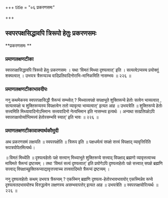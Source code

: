 +++
title = "०६ प्रकरणसमः"

+++


## स्वपरपक्षसिद्धावपि त्रिरूपो हेतुः प्रकरणसमः

**प्रकरणसमः **

### **प्रमाणलक्षणटीका**

स्वपरपक्षसिद्धावपि त्रिरूपो हेतुः प्रकरणसमः । यथा ‘विमतं मिथ्या दृश्यत्वात्’ इति । सत्यत्वेऽप्यस्य प्रयोक्तुं शक्यत्वात् । उभयत्र त्रैरूप्यञ्च वादिप्रतिवादिनोराभि-मानिकमिति नासम्भवः ॥ २२६ ॥

### **प्रमाणलक्षणटीकाभावदीपः**

ननु कथमेकस्य स्वपरपक्षसिद्धौ त्रैरूप्यं सम्भवेत् ? मिथ्यात्वपक्षे सपक्षभूते शुक्तिरूप्ये हेतोः सत्वेन भाव्यत्वात् , सत्यत्वपक्षे च शुक्तिरूप्यस्य विपक्षत्वेन ततो व्यावृत्या भाव्यत्वात्’ इत्यत आह ॥ उभयत्रेति ॥ शुक्तिरूप्ये हेतोः सत्त्वमिति मिथ्यावादिनोऽभिमानः सत्त्ववादिनो नेत्यभिमान इति नासम्भव इत्यर्थः । अन्यथा सत्प्रतिपक्षेऽपि स्वपरपक्षयोर्व्याप्तिमत्त्वं हेतोरसम्भवि स्यात्’ इति भावः ॥ २२६ ॥

### **प्रमाणलक्षणटीकावाक्यार्थकौमुदी**

अथ प्रकरणसमं लक्षयति ॥ स्वपरपक्षेति ॥ त्रिरूप इति ॥ पक्षधर्मत्वं सपक्षे सत्त्वं विपक्षाद् व्यावृत्तिरिति रूपत्रयोपेतमित्यर्थः।

॥ विमतं मिथ्येति ॥ दृश्यत्वहेतोः पक्षे सत्त्वान् मिथ्याभूते शुक्तिरूप्ये सत्त्वाद् विपक्षाद् ब्रह्मणो व्यावृत्तत्वाच्च मायिमते त्रैरूप्यं द्रष्टव्यम् । तथा ‘विमतं सत्यं दृश्यत्वात्’ इति प्रयोगेऽपि दृश्यत्वहेतोः पक्षे सत्त्वात् सपक्षे ब्रह्मणि सत्त्वाद् विपक्षाच्छुक्तिरूप्याद्यावृत्तत्त्वाच्च तत्त्ववादिमते त्रैरूप्यं
द्रष्टव्यम् ।

ननु दृश्यत्वहेतोः कथम् उभयत्र त्रैरूप्यम् ? एकस्मिन् ब्रह्मणि दृश्यत्व-हेतोरभावभावयोर् एकस्मिन्नेव रूप्ये दृश्यत्वतदभावयोश्च विरुद्धत्वेन लक्षणस्य असम्भवापत्तेर् इत्यत आह ॥ उभयत्रेति ॥ स्वपरपक्षयोरित्यर्थः ॥ २२६ ॥

